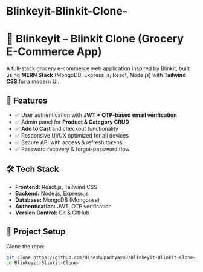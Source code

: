 ﻿# Blinkeyit-Blinkit-Clone-

# 🛒 Blinkeyit – Blinkit Clone (Grocery E-Commerce App)

A full-stack grocery e-commerce web application inspired by Blinkit, built using **MERN Stack** (MongoDB, Express.js, React, Node.js) with **Tailwind CSS** for a modern UI.  

## 🚀 Features
- ✅ User authentication with **JWT + OTP-based email verification**
- ✅ Admin panel for **Product & Category CRUD**
- ✅ **Add to Cart** and checkout functionality
- ✅ Responsive UI/UX optimized for all devices
- ✅ Secure API with access & refresh tokens
- ✅ Password recovery & forgot-password flow  

## 🛠️ Tech Stack
- **Frontend:** React.js, Tailwind CSS
- **Backend:** Node.js, Express.js
- **Database:** MongoDB (Mongoose)
- **Authentication:** JWT, OTP verification
- **Version Control:** Git & GitHub

## 📂 Project Setup
Clone the repo:
```bash
git clone https://github.com/dineshupadhyay08/Blinkeyit-Blinkit-Clone-.git
cd Blinkeyit-Blinkit-Clone-

